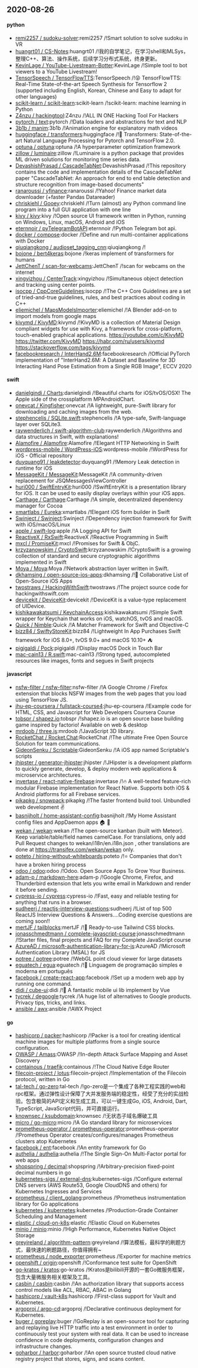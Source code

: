 ## 2020-08-26

#### python
* [remi2257 / sudoku-solver](https://github.com/remi2257/sudoku-solver):remi2257 /!Smart solution to solve sudoku in VR
* [huangrt01 / CS-Notes](https://github.com/huangrt01/CS-Notes):huangrt01 /!我的自学笔记，在学习shell和MLSys，整理C++、算法、操作系统，后续学习分布式系统，终身更新。
* [KevinLage / YouTube-Livestream-Botter](https://github.com/KevinLage/YouTube-Livestream-Botter):KevinLage /!Simple tool to bot viewers to a YouTube Livestream!
* [TensorSpeech / TensorFlowTTS](https://github.com/TensorSpeech/TensorFlowTTS):TensorSpeech /!😝
TensorFlowTTS: Real-Time State-of-the-art Speech Synthesis for Tensorflow 2 (supported including English, Korean, Chinese and Easy to adapt for other languages)
* [scikit-learn / scikit-learn](https://github.com/scikit-learn/scikit-learn):scikit-learn /!scikit-learn: machine learning in Python
* [Z4nzu / hackingtool](https://github.com/Z4nzu/hackingtool):Z4nzu /!ALL IN ONE Hacking Tool For Hackers
* [pytorch / text](https://github.com/pytorch/text):pytorch /!Data loaders and abstractions for text and NLP
* [3b1b / manim](https://github.com/3b1b/manim):3b1b /!Animation engine for explanatory math videos
* [huggingface / transformers](https://github.com/huggingface/transformers):huggingface /!🤗
Transformers: State-of-the-art Natural Language Processing for Pytorch and TensorFlow 2.0.
* [optuna / optuna](https://github.com/optuna/optuna):optuna /!A hyperparameter optimization framework
* [zillow / luminaire](https://github.com/zillow/luminaire):zillow /!Luminaire is a python package that provides ML driven solutions for monitoring time series data.
* [DevashishPrasad / CascadeTabNet](https://github.com/DevashishPrasad/CascadeTabNet):DevashishPrasad /!This repository contains the code and implementation details of the CascadeTabNet paper "CascadeTabNet: An approach for end to end table detection and structure recognition from image-based documents"
* [ranaroussi / yfinance](https://github.com/ranaroussi/yfinance):ranaroussi /!Yahoo! Finance market data downloader (+faster Pandas Datareader)
* [chriskiehl / Gooey](https://github.com/chriskiehl/Gooey):chriskiehl /!Turn (almost) any Python command line program into a full GUI application with one line
* [kivy / kivy](https://github.com/kivy/kivy):kivy /!Open source UI framework written in Python, running on Windows, Linux, macOS, Android and iOS
* [eternnoir / pyTelegramBotAPI](https://github.com/eternnoir/pyTelegramBotAPI):eternnoir /!Python Telegram bot api.
* [docker / compose](https://github.com/docker/compose):docker /!Define and run multi-container applications with Docker
* [qiuqiangkong / audioset_tagging_cnn](https://github.com/qiuqiangkong/audioset_tagging_cnn):qiuqiangkong /!
* [bojone / bert4keras](https://github.com/bojone/bert4keras):bojone /!keras implement of transformers for humans
* [JettChenT / scan-for-webcams](https://github.com/JettChenT/scan-for-webcams):JettChenT /!scan for webcams on the internet
* [xingyizhou / CenterTrack](https://github.com/xingyizhou/CenterTrack):xingyizhou /!Simultaneous object detection and tracking using center points.
* [isocpp / CppCoreGuidelines](https://github.com/isocpp/CppCoreGuidelines):isocpp /!The C++ Core Guidelines are a set of tried-and-true guidelines, rules, and best practices about coding in C++
* [eliemichel / MapsModelsImporter](https://github.com/eliemichel/MapsModelsImporter):eliemichel /!A Blender add-on to import models from google maps
* [kivymd / KivyMD](https://github.com/kivymd/KivyMD):kivymd /!KivyMD is a collection of Material Design compliant widgets for use with Kivy, a framework for cross-platform, touch-enabled graphical applications. https://youtube.com/c/KivyMD https://twitter.com/KivyMD https://habr.com/ru/users/kivymd https://stackoverflow.com/tags/kivymd
* [facebookresearch / InterHand2.6M](https://github.com/facebookresearch/InterHand2.6M):facebookresearch /!Official PyTorch implementation of "InterHand2.6M: A Dataset and Baseline for 3D Interacting Hand Pose Estimation from a Single RGB Image", ECCV 2020

#### swift
* [danielgindi / Charts](https://github.com/danielgindi/Charts):danielgindi /!Beautiful charts for iOS/tvOS/OSX! The Apple side of the crossplatform MPAndroidChart.
* [onevcat / Kingfisher](https://github.com/onevcat/Kingfisher):onevcat /!A lightweight, pure-Swift library for downloading and caching images from the web.
* [stephencelis / SQLite.swift](https://github.com/stephencelis/SQLite.swift):stephencelis /!A type-safe, Swift-language layer over SQLite3.
* [raywenderlich / swift-algorithm-club](https://github.com/raywenderlich/swift-algorithm-club):raywenderlich /!Algorithms and data structures in Swift, with explanations!
* [Alamofire / Alamofire](https://github.com/Alamofire/Alamofire):Alamofire /!Elegant HTTP Networking in Swift
* [wordpress-mobile / WordPress-iOS](https://github.com/wordpress-mobile/WordPress-iOS):wordpress-mobile /!WordPress for iOS - Official repository
* [duyquang91 / leakdetector](https://github.com/duyquang91/leakdetector):duyquang91 /!Memory Leak detection in runtime for iOS
* [MessageKit / MessageKit](https://github.com/MessageKit/MessageKit):MessageKit /!A community-driven replacement for JSQMessagesViewController
* [huri000 / SwiftEntryKit](https://github.com/huri000/SwiftEntryKit):huri000 /!SwiftEntryKit is a presentation library for iOS. It can be used to easily display overlays within your iOS apps.
* [Carthage / Carthage](https://github.com/Carthage/Carthage):Carthage /!A simple, decentralized dependency manager for Cocoa
* [xmartlabs / Eureka](https://github.com/xmartlabs/Eureka):xmartlabs /!Elegant iOS form builder in Swift
* [Swinject / Swinject](https://github.com/Swinject/Swinject):Swinject /!Dependency injection framework for Swift with iOS/macOS/Linux
* [apple / swift-log](https://github.com/apple/swift-log):apple /!A Logging API for Swift
* [ReactiveX / RxSwift](https://github.com/ReactiveX/RxSwift):ReactiveX /!Reactive Programming in Swift
* [mxcl / PromiseKit](https://github.com/mxcl/PromiseKit):mxcl /!Promises for Swift & ObjC.
* [krzyzanowskim / CryptoSwift](https://github.com/krzyzanowskim/CryptoSwift):krzyzanowskim /!CryptoSwift is a growing collection of standard and secure cryptographic algorithms implemented in Swift
* [Moya / Moya](https://github.com/Moya/Moya):Moya /!Network abstraction layer written in Swift.
* [dkhamsing / open-source-ios-apps](https://github.com/dkhamsing/open-source-ios-apps):dkhamsing /!📱
Collaborative List of Open-Source iOS Apps
* [twostraws / HackingWithSwift](https://github.com/twostraws/HackingWithSwift):twostraws /!The project source code for hackingwithswift.com
* [devicekit / DeviceKit](https://github.com/devicekit/DeviceKit):devicekit /!DeviceKit is a value-type replacement of UIDevice.
* [kishikawakatsumi / KeychainAccess](https://github.com/kishikawakatsumi/KeychainAccess):kishikawakatsumi /!Simple Swift wrapper for Keychain that works on iOS, watchOS, tvOS and macOS.
* [Quick / Nimble](https://github.com/Quick/Nimble):Quick /!A Matcher Framework for Swift and Objective-C
* [bizz84 / SwiftyStoreKit](https://github.com/bizz84/SwiftyStoreKit):bizz84 /!Lightweight In App Purchases Swift framework for iOS 8.0+, tvOS 9.0+ and macOS 10.10+
⛺
* [pigigaldi / Pock](https://github.com/pigigaldi/Pock):pigigaldi /!Display macOS Dock in Touch Bar
* [mac-cain13 / R.swift](https://github.com/mac-cain13/R.swift):mac-cain13 /!Strong typed, autocompleted resources like images, fonts and segues in Swift projects

#### javascript
* [nsfw-filter / nsfw-filter](https://github.com/nsfw-filter/nsfw-filter):nsfw-filter /!A Google Chrome / Firefox extension that blocks NSFW images from the web pages that you load using TensorFlow JS.
* [jhu-ep-coursera / fullstack-course4](https://github.com/jhu-ep-coursera/fullstack-course4):jhu-ep-coursera /!Example code for HTML, CSS, and Javascript for Web Developers Coursera Course
* [tobspr / shapez.io](https://github.com/tobspr/shapez.io):tobspr /!shapez.io is an open source base building game inspired by factorio! Available on web & desktop
* [mrdoob / three.js](https://github.com/mrdoob/three.js):mrdoob /!JavaScript 3D library.
* [RocketChat / Rocket.Chat](https://github.com/RocketChat/Rocket.Chat):RocketChat /!The ultimate Free Open Source Solution for team communications.
* [GideonSenku / Scriptable](https://github.com/GideonSenku/Scriptable):GideonSenku /!A iOS app named Scriptable's scripts
* [jhipster / generator-jhipster](https://github.com/jhipster/generator-jhipster):jhipster /!JHipster is a development platform to quickly generate, develop, & deploy modern web applications & microservice architectures.
* [invertase / react-native-firebase](https://github.com/invertase/react-native-firebase):invertase /!🔥
A well-tested feature-rich modular Firebase implementation for React Native. Supports both iOS & Android platforms for all Firebase services.
* [pikapkg / snowpack](https://github.com/pikapkg/snowpack):pikapkg /!The faster frontend build tool. Unbundled web development
✌️
* [basnijholt / home-assistant-config](https://github.com/basnijholt/home-assistant-config):basnijholt /!My Home Assistant config files and AppDaemon apps
🏠
🤖
* [wekan / wekan](https://github.com/wekan/wekan):wekan /!The open-source kanban (built with Meteor). Keep variable/table/field names camelCase. For translations, only add Pull Request changes to wekan/i18n/en.i18n.json , other translations are done at https://transifex.com/wekan/wekan only.
* [poteto / hiring-without-whiteboards](https://github.com/poteto/hiring-without-whiteboards):poteto /!⭐️
Companies that don't have a broken hiring process
* [odoo / odoo](https://github.com/odoo/odoo):odoo /!Odoo. Open Source Apps To Grow Your Business.
* [adam-p / markdown-here](https://github.com/adam-p/markdown-here):adam-p /!Google Chrome, Firefox, and Thunderbird extension that lets you write email in Markdown and render it before sending.
* [cypress-io / cypress](https://github.com/cypress-io/cypress):cypress-io /!Fast, easy and reliable testing for anything that runs in a browser.
* [sudheerj / reactjs-interview-questions](https://github.com/sudheerj/reactjs-interview-questions):sudheerj /!List of top 500 ReactJS Interview Questions & Answers....Coding exercise questions are coming soon!!
* [mertJF / tailblocks](https://github.com/mertJF/tailblocks):mertJF /!🎉
Ready-to-use Tailwind CSS blocks.
* [jonasschmedtmann / complete-javascript-course](https://github.com/jonasschmedtmann/complete-javascript-course):jonasschmedtmann /!Starter files, final projects and FAQ for my Complete JavaScript course
* [AzureAD / microsoft-authentication-library-for-js](https://github.com/AzureAD/microsoft-authentication-library-for-js):AzureAD /!Microsoft Authentication Library (MSAL) for JS
* [potree / potree](https://github.com/potree/potree):potree /!WebGL point cloud viewer for large datasets
* [eguatech / egua](https://github.com/eguatech/egua):eguatech /!🦄
Linguagem de programação simples e moderna em português
* [facebook / create-react-app](https://github.com/facebook/create-react-app):facebook /!Set up a modern web app by running one command.
* [didi / cube-ui](https://github.com/didi/cube-ui):didi /!🔶
A fantastic mobile ui lib implement by Vue
* [tycrek / degoogle](https://github.com/tycrek/degoogle):tycrek /!A huge list of alternatives to Google products. Privacy tips, tricks, and links.
* [ansible / awx](https://github.com/ansible/awx):ansible /!AWX Project

#### go
* [hashicorp / packer](https://github.com/hashicorp/packer):hashicorp /!Packer is a tool for creating identical machine images for multiple platforms from a single source configuration.
* [OWASP / Amass](https://github.com/OWASP/Amass):OWASP /!In-depth Attack Surface Mapping and Asset Discovery
* [containous / traefik](https://github.com/containous/traefik):containous /!The Cloud Native Edge Router
* [filecoin-project / lotus](https://github.com/filecoin-project/lotus):filecoin-project /!Implementation of the Filecoin protocol, written in Go
* [tal-tech / go-zero](https://github.com/tal-tech/go-zero):tal-tech /!go-zero是一个集成了各种工程实践的web和rpc框架。通过弹性设计保障了大并发服务端的稳定性，经受了充分的实战检验。包含极简的API定义和生成工具，可以一键生成Go, iOS, Android, Dart, TypeScript, JavaScript代码，并可直接运行。
* [knownsec / ksubdomain](https://github.com/knownsec/ksubdomain):knownsec /!无状态子域名爆破工具
* [micro / go-micro](https://github.com/micro/go-micro):micro /!A Go standard library for microservices
* [prometheus-operator / prometheus-operator](https://github.com/prometheus-operator/prometheus-operator):prometheus-operator /!Prometheus Operator creates/configures/manages Prometheus clusters atop Kubernetes
* [facebook / ent](https://github.com/facebook/ent):facebook /!An entity framework for Go
* [authelia / authelia](https://github.com/authelia/authelia):authelia /!The Single Sign-On Multi-Factor portal for web apps
* [shopspring / decimal](https://github.com/shopspring/decimal):shopspring /!Arbitrary-precision fixed-point decimal numbers in go
* [kubernetes-sigs / external-dns](https://github.com/kubernetes-sigs/external-dns):kubernetes-sigs /!Configure external DNS servers (AWS Route53, Google CloudDNS and others) for Kubernetes Ingresses and Services
* [prometheus / client_golang](https://github.com/prometheus/client_golang):prometheus /!Prometheus instrumentation library for Go applications
* [kubernetes / kubernetes](https://github.com/kubernetes/kubernetes):kubernetes /!Production-Grade Container Scheduling and Management
* [elastic / cloud-on-k8s](https://github.com/elastic/cloud-on-k8s):elastic /!Elastic Cloud on Kubernetes
* [minio / minio](https://github.com/minio/minio):minio /!High Performance, Kubernetes Native Object Storage
* [greyireland / algorithm-pattern](https://github.com/greyireland/algorithm-pattern):greyireland /!算法模板，最科学的刷题方式，最快速的刷题路径，你值得拥有~
* [prometheus / node_exporter](https://github.com/prometheus/node_exporter):prometheus /!Exporter for machine metrics
* [openshift / origin](https://github.com/openshift/origin):openshift /!Conformance test suite for OpenShift
* [go-kratos / kratos](https://github.com/go-kratos/kratos):go-kratos /!Kratos是bilibili开源的一套Go微服务框架，包含大量微服务相关框架及工具。
* [casbin / casbin](https://github.com/casbin/casbin):casbin /!An authorization library that supports access control models like ACL, RBAC, ABAC in Golang
* [hashicorp / vault-k8s](https://github.com/hashicorp/vault-k8s):hashicorp /!First-class support for Vault and Kubernetes.
* [argoproj / argo-cd](https://github.com/argoproj/argo-cd):argoproj /!Declarative continuous deployment for Kubernetes.
* [buger / goreplay](https://github.com/buger/goreplay):buger /!GoReplay is an open-source tool for capturing and replaying live HTTP traffic into a test environment in order to continuously test your system with real data. It can be used to increase confidence in code deployments, configuration changes and infrastructure changes.
* [goharbor / harbor](https://github.com/goharbor/harbor):goharbor /!An open source trusted cloud native registry project that stores, signs, and scans content.
